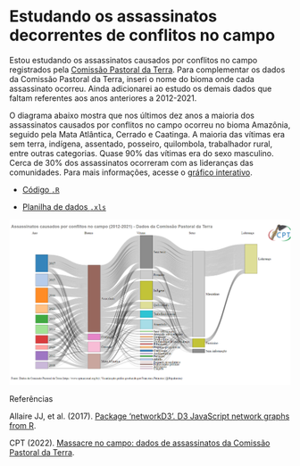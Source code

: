 # Estudando os assassinatos decorrentes de conflitos no campo

Estou estudando os assassinatos causados por conflitos no campo registrados pela [Comissão Pastoral da Terra](https://www.cptnacional.org.br/downlods/category/5-assassinatos). Para complementar os dados da Comissão Pastoral da Terra, inseri o nome do bioma onde cada assassinato ocorreu. Ainda adicionarei ao estudo os demais dados que faltam referentes aos anos anteriores a 2012-2021. 

O diagrama abaixo mostra que nos últimos dez anos a maioria dos assassinatos causados por conflitos no campo ocorreu no bioma Amazônia, seguido pela Mata Atlântica, Cerrado e Caatinga. A maioria das vítimas era sem terra, indígena, assentado, posseiro, quilombola, trabalhador rural, entre outras categorias. Quase 90% das vítimas era do sexo masculino. Cerca de 30% dos assassinatos ocorreram com as lideranças das comunidades. Para mais informações, acesse o [gráfico interativo](https://rpubs.com/fblpalmeira/Assassinatos_CPT).

- [Código `.R`](https://github.com/fblpalmeira/assassinatos_CPT/blob/main/assassinatos_sankey.R)

- [Planilha de dados `.xls`](https://github.com/fblpalmeira/assassinatos_CPT/blob/main/assassinatos_10y_CPT.xls)

<img src="https://github.com/fblpalmeira/assassinatos_CPT/blob/main/network.png"/>

Referências

Allaire JJ, et al. (2017). [Package ‘networkD3’. D3 JavaScript network graphs from R](https://mran.revolutionanalytics.com/web/packages/networkD3/networkD3.pdf).

CPT (2022). [Massacre no campo: dados de assassinatos da Comissão Pastoral da Terra](https://www.cptnacional.org.br/downlods/category/5-assassinatos).
